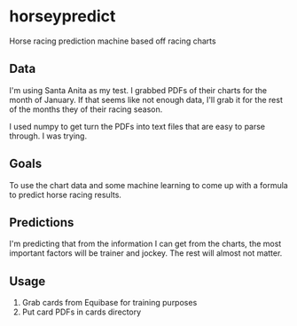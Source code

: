 # horseypredict
Horse racing prediction machine based off racing charts

## Data

I'm using Santa Anita as my test. I grabbed PDFs of their charts for the month of January. If that seems like not enough data, I'll grab it for the rest of the months they of their racing season.

I used numpy to get turn the PDFs into text files that are easy to parse through. I was trying.

## Goals

To use the chart data and some machine learning to come up with a formula to predict horse racing results.

## Predictions

I'm predicting that from the information I can get from the charts, the most important factors will be trainer and jockey. The rest will almost not matter.


## Usage

1. Grab cards from Equibase for training purposes
2. Put card PDFs in cards directory
